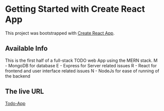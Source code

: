 # Getting Started with Create React App

This project was bootstrapped with [Create React App](https://github.com/facebook/create-react-app).

## Available Info

This is the first half of a full-stack TODO web App using the MERN stack.
M - MongoDB for database
E - Express for Server related issues
R - React for frontend and user interface related issues
N - NodeJs for ease of running of the backend

## The live URL
[Todo-App](https://todo-fullstack-app-wbq4.onrender.com)
